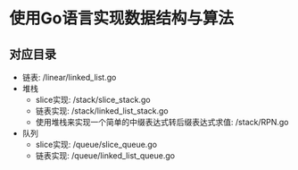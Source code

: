 # 使用Go语言实现数据结构与算法

## 对应目录

* 链表: /linear/linked_list.go
* 堆栈
  * slice实现: /stack/slice_stack.go
  * 链表实现: /stack/linked_list_stack.go
  * 使用堆栈来实现一个简单的中缀表达式转后缀表达式求值: /stack/RPN.go
* 队列
  * slice实现: /queue/slice_queue.go
  * 链表实现: /queue/linked_list_queue.go
